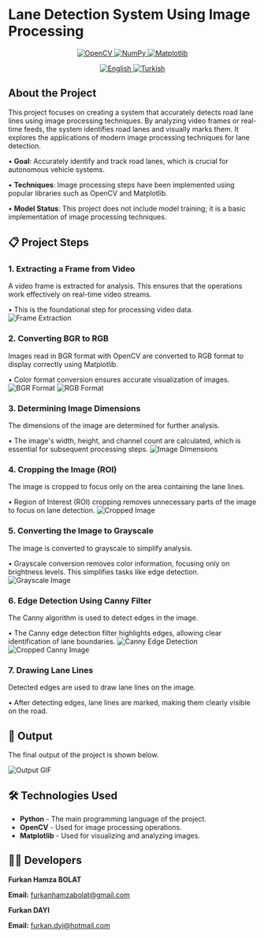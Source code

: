 # Lane Detection System Using Image Processing

<p align="center">
  <a href="https://opencv.org/">
    <img src="https://img.shields.io/badge/OpenCV-4.x-blue?logo=opencv&logoColor=white" alt="OpenCV">
  </a>
  <a href="https://numpy.org/">
    <img src="https://img.shields.io/badge/NumPy-1.x-orange?logo=numpy&logoColor=white" alt="NumPy">
  </a>
  <a href="https://matplotlib.org/">
    <img src="https://img.shields.io/badge/Matplotlib-3.x-green?logo=matplotlib&logoColor=white" alt="Matplotlib">
  </a>
</p>
<p align="center">
  <a href="README.md">
    <img src="https://img.shields.io/badge/lang-English-blue.svg" alt="English">
  </a>
  <a href="README_TR.md">
    <img src="https://img.shields.io/badge/lang-Türkçe-red.svg" alt="Turkish">
  </a>
</p>

## About the Project

This project focuses on creating a system that accurately detects road lane lines using image processing techniques. By analyzing video frames or real-time feeds, the system identifies road lanes and visually marks them. It explores the applications of modern image processing techniques for lane detection.

• **Goal**: Accurately identify and track road lanes, which is crucial for autonomous vehicle systems.

• **Techniques**: Image processing steps have been implemented using popular libraries such as OpenCV and Matplotlib.

• **Model Status**: This project does not include model training; it is a basic implementation of image processing techniques.

<h2>📋 Project Steps</h2>

<h3>1. Extracting a Frame from Video</h3>
<p>A video frame is extracted for analysis. This ensures that the operations work effectively on real-time video streams.</p>
• This is the foundational step for processing video data.  
<img src="images/test.png" alt="Frame Extraction">

<h3>2. Converting BGR to RGB</h3>
<p>Images read in BGR format with OpenCV are converted to RGB format to display correctly using Matplotlib.</p>
• Color format conversion ensures accurate visualization of images.  
<img src="images/BGRtoRGB.png" alt="BGR Format">
<img src="images/Matplotlib.png" alt="RGB Format">

<h3>3. Determining Image Dimensions</h3>
<p>The dimensions of the image are determined for further analysis.</p>
• The image's width, height, and channel count are calculated, which is essential for subsequent processing steps.  
<img src="images/Shape.png" alt="Image Dimensions">

<h3>4. Cropping the Image (ROI)</h3>
<p>The image is cropped to focus only on the area containing the lane lines.</p>
• Region of Interest (ROI) cropping removes unnecessary parts of the image to focus on lane detection.  
<img src="images/Cropped_Image.png" alt="Cropped Image">

<h3>5. Converting the Image to Grayscale</h3>
<p>The image is converted to grayscale to simplify analysis.</p>
• Grayscale conversion removes color information, focusing only on brightness levels. This simplifies tasks like edge detection.  
<img src="images/Gray.png" alt="Grayscale Image">

<h3>6. Edge Detection Using Canny Filter</h3>
<p>The Canny algorithm is used to detect edges in the image.</p>
• The Canny edge detection filter highlights edges, allowing clear identification of lane boundaries.  
<img src="images/Canny.png" alt="Canny Edge Detection">
<img src="images/Cropped_Canny.png" alt="Cropped Canny Image">

<h3>7. Drawing Lane Lines</h3>
<p>Detected edges are used to draw lane lines on the image.</p>
• After detecting edges, lane lines are marked, making them clearly visible on the road.

<h2>🎥 Output</h2>
<p>The final output of the project is shown below.</p>
<img src="Videos/output_gif.gif" alt="Output GIF">

<h2>🛠️ Technologies Used</h2>
<ul>
  <li><strong>Python</strong> - The main programming language of the project.</li>
  <li><strong>OpenCV</strong> - Used for image processing operations.</li>
  <li><strong>Matplotlib</strong> - Used for visualizing and analyzing images.</li>
</ul>

<h2>👨‍💻 Developers</h2>
<p><strong>Furkan Hamza BOLAT</strong></p>
<p><strong>Email:</strong> <a href="mailto:furkanhamzabolat@gmail.com">furkanhamzabolat@gmail.com</a></p>
<p><strong>Furkan DAYI</strong></p>
<p><strong>Email:</strong> <a href="mailto:furkan.dyi@hotmail.com">furkan.dyi@hotmail.com</a></p>
